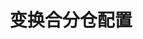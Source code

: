 ---
title: 变换合分仓配置
position_number: 3.3
parameters:
  - name:
    content:
content_markdown: |-
  * **URL**：/v1/positionMode
  * **Method**：POST
  * **需要登录**：是
  * **需要鉴权**：是

  **请求参数**

  | 参数名称 | 类型 | 是否必需 | 描述 |
  | positionMode | Integer | YES | 合分仓模式,MERGE:合仓,PART:分仓 |
  | recvWindow | Long | NO | 时间戳滑动窗口，单位为毫秒 |
  | timestamp | Long | YES | 调用时间 |
left_code_blocks:
  - code_block: |-
      {
       "positionMode": "MERGE",
       "recvWindow": 5000,
       "timestamp": 1657180630329
      }
    title: 请求示例
    language: json
right_code_blocks:
  - code_block: |-
      {
       "code": 1,
       "data": true,
       "message": ""
      }
    title: 响应
    language: json
  - code_block: |-
      {
       "code": 9999,
       "message": "异常信息"
      }
    title: ERROR
    language: json
---